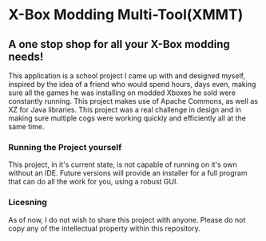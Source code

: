 # X-Box Modding Multi-Tool(XMMT)

## A one stop shop for all your X-Box modding needs!

This application is a school project I came up with and designed myself, inspired by the idea of a friend who would spend hours, days even, making sure all the games he was installing on modded Xboxes he sold were constantly running. This project makes use of Apache Commons, as well as XZ for Java libraries. This project was a real challenge in design and in making sure multiple cogs were working quickly and efficiently all at the same time.

### Running the Project yourself

This project, in it's current state, is not capable of running on it's own without an IDE. Future versions will provide an installer for a full program that can do all the work for you, using a robust GUI.

### Licesning

As of now, I do not wish to share this project with anyone. Please do not copy any of the intellectual property within this repository.